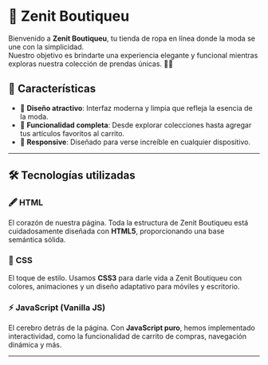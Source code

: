 # 🌟 Zenit Boutiqueu

Bienvenido a **Zenit Boutiqueu**, tu tienda de ropa en línea donde la moda se une con la simplicidad.  
Nuestro objetivo es brindarte una experiencia elegante y funcional mientras exploras nuestra colección de prendas únicas. 🌸✨

## 🚀 Características

- 🎨 **Diseño atractivo**: Interfaz moderna y limpia que refleja la esencia de la moda.  
- 🛒 **Funcionalidad completa**: Desde explorar colecciones hasta agregar tus artículos favoritos al carrito.  
- 📱 **Responsive**: Diseñado para verse increíble en cualquier dispositivo.

---

## 🛠️ Tecnologías utilizadas  

### 🖋️ **HTML**
El corazón de nuestra página. Toda la estructura de Zenit Boutiqueu está cuidadosamente diseñada con **HTML5**, proporcionando una base semántica sólida.  

### 🎨 **CSS**
El toque de estilo. Usamos **CSS3** para darle vida a Zenit Boutiqueu con colores, animaciones y un diseño adaptativo para móviles y escritorio.  

### ⚡ **JavaScript (Vanilla JS)**
El cerebro detrás de la página. Con **JavaScript puro**, hemos implementado interactividad, como la funcionalidad de carrito de compras, navegación dinámica y más.

---


